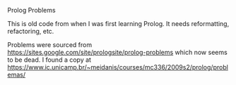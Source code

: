 Prolog Problems 

This is old code from when I was first learning Prolog. It needs reformatting,
refactoring, etc.

Problems were sourced from 
https://sites.google.com/site/prologsite/prolog-problems
which now seems to be dead. I found a copy at
https://www.ic.unicamp.br/~meidanis/courses/mc336/2009s2/prolog/problemas/
